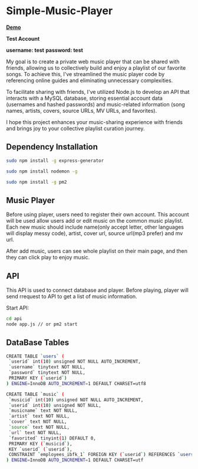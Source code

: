 # Simple-Music-Player

**[Demo](http://ec2-18-222-37-47.us-east-2.compute.amazonaws.com/~Hanqi/Simple_Music_Player_JavaScript/index.html)**

**Test Account**

**username: test**
**password: test**

My goal is to create a private web music player that can be shared with friends, allowing us to collectively build and enjoy a playlist of our favorite songs. To achieve this, I've streamlined the music player code by referencing online guides and eliminating unnecessary complexities.

To facilitate sharing with friends, I've utilized Node.js to develop an API that interacts with a MySQL database, storing essential account data (usernames and hashed passwords) and music-related information (song names, artists, covers, source URLs, MV URLs, and favorites).

I hope this project enhances your music-sharing experience with friends and brings joy to your collective playlist curation journey.


## Dependency Installation

```bash
sudo npm install -g express-generator

sudo npm install nodemon -g

sudo npm install -g pm2
```

## Music Player
Before using player, users need to register their own account. This account will be used allow users add or edit music on the common music playlist. Each new music should include name(only accept letter, other languages will display messy code), artist, cover url, source url(mp3 prefer) and mv url.

After add music, users can see whole playlist on their main page, and then they can click play to enjoy music.

## API
This API is used to connect database and player. Before playing, player will send rrequest to API to get a list of music information.

Start API:
```Bash
cd api
node app.js // or pm2 start
```

## DataBase Tables
 ```BASH
 CREATE TABLE `users` (
  `userid` int(10) unsigned NOT NULL AUTO_INCREMENT,
  `username` tinytext NOT NULL,
  `password` tinytext NOT NULL,
  PRIMARY KEY (`userid`)
) ENGINE=InnoDB AUTO_INCREMENT=1 DEFAULT CHARSET=utf8

CREATE TABLE `music` (
  `musicid` int(10) unsigned NOT NULL AUTO_INCREMENT,
  `userid` int(10) unsigned NOT NULL,
  `musicname` text NOT NULL,
  `artist` text NOT NULL,
  `cover` text NOT NULL,
  `source` text NOT NULL,
  `url` text NOT NULL,
  `favorited` tinyint(1) DEFAULT 0,
  PRIMARY KEY (`musicid`),
  KEY `userid` (`userid`),
  CONSTRAINT `employees_ibfk_1` FOREIGN KEY (`userid`) REFERENCES `users` (`userid`)
) ENGINE=InnoDB AUTO_INCREMENT=1 DEFAULT CHARSET=utf
 ```
